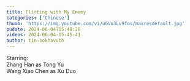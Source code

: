 ```yaml
---
title: Flirting with My Enemy
categories: ['Chinese']
thumb: 'https://img.youtube.com/vi/uGVu3Lv9fos/maxresdefault.jpg'
pudate: 2024-06-04T15:48:28
videos: 2024-06-04-15-45-41
author: tin-sokhavuth
---
```

Starring:<br/>
Zhang Han as Tong Yu<br/>
Wang Xiao Chen as Xu Duo